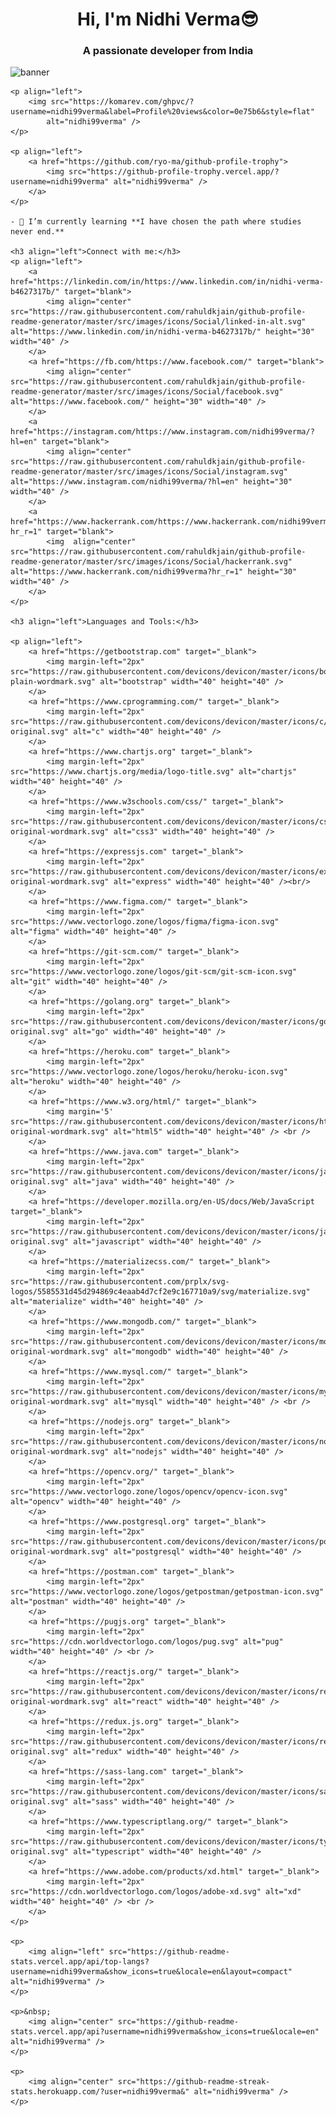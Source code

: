 <h1 align="center">Hi, I'm Nidhi Verma😎</h1>
    <h3 align="center">A passionate developer from India</h3>
    <img src="https://i.gifer.com/15v5.gif"
        alt="banner" width="1000" height="400">


    <p align="left">
        <img src="https://komarev.com/ghpvc/?username=nidhi99verma&label=Profile%20views&color=0e75b6&style=flat"
            alt="nidhi99verma" />
    </p>

    <p align="left">
        <a href="https://github.com/ryo-ma/github-profile-trophy">
            <img src="https://github-profile-trophy.vercel.app/?username=nidhi99verma" alt="nidhi99verma" />
        </a>
    </p>

    - 🌱 I’m currently learning **I have chosen the path where studies never end.**

    <h3 align="left">Connect with me:</h3>
    <p align="left">
        <a href="https://linkedin.com/in/https://www.linkedin.com/in/nidhi-verma-b4627317b/" target="blank">
            <img align="center" src="https://raw.githubusercontent.com/rahuldkjain/github-profile-readme-generator/master/src/images/icons/Social/linked-in-alt.svg" alt="https://www.linkedin.com/in/nidhi-verma-b4627317b/" height="30" width="40" />
        </a>
        <a href="https://fb.com/https://www.facebook.com/" target="blank">
            <img align="center" src="https://raw.githubusercontent.com/rahuldkjain/github-profile-readme-generator/master/src/images/icons/Social/facebook.svg" alt="https://www.facebook.com/" height="30" width="40" />
        </a>
        <a href="https://instagram.com/https://www.instagram.com/nidhi99verma/?hl=en" target="blank">
            <img align="center" src="https://raw.githubusercontent.com/rahuldkjain/github-profile-readme-generator/master/src/images/icons/Social/instagram.svg" alt="https://www.instagram.com/nidhi99verma/?hl=en" height="30" width="40" />
        </a>
        <a href="https://www.hackerrank.com/https://www.hackerrank.com/nidhi99verma?hr_r=1" target="blank">
            <img  align="center" src="https://raw.githubusercontent.com/rahuldkjain/github-profile-readme-generator/master/src/images/icons/Social/hackerrank.svg"  alt="https://www.hackerrank.com/nidhi99verma?hr_r=1" height="30" width="40" />
        </a>
    </p>

    <h3 align="left">Languages and Tools:</h3>

    <p align="left"> 
        <a href="https://getbootstrap.com" target="_blank">
            <img margin-left="2px" src="https://raw.githubusercontent.com/devicons/devicon/master/icons/bootstrap/bootstrap-plain-wordmark.svg" alt="bootstrap" width="40" height="40" />
        </a> 
        <a href="https://www.cprogramming.com/" target="_blank">
            <img margin-left="2px" src="https://raw.githubusercontent.com/devicons/devicon/master/icons/c/c-original.svg" alt="c" width="40" height="40" /> 
        </a> 
        <a href="https://www.chartjs.org" target="_blank"> 
            <img margin-left="2px" src="https://www.chartjs.org/media/logo-title.svg" alt="chartjs" width="40" height="40" /> 
        </a> 
        <a href="https://www.w3schools.com/css/" target="_blank"> 
            <img margin-left="2px" src="https://raw.githubusercontent.com/devicons/devicon/master/icons/css3/css3-original-wordmark.svg" alt="css3" width="40" height="40" />
        </a> 
        <a href="https://expressjs.com" target="_blank"> 
            <img margin-left="2px" src="https://raw.githubusercontent.com/devicons/devicon/master/icons/express/express-original-wordmark.svg" alt="express" width="40" height="40" /><br/> 
        </a> 
        <a href="https://www.figma.com/" target="_blank"> 
            <img margin-left="2px" src="https://www.vectorlogo.zone/logos/figma/figma-icon.svg" alt="figma" width="40" height="40" /> 
        </a>
        <a href="https://git-scm.com/" target="_blank"> 
            <img margin-left="2px" src="https://www.vectorlogo.zone/logos/git-scm/git-scm-icon.svg" alt="git" width="40" height="40" />
        </a> 
        <a href="https://golang.org" target="_blank"> 
            <img margin-left="2px" src="https://raw.githubusercontent.com/devicons/devicon/master/icons/go/go-original.svg" alt="go" width="40" height="40" /> 
        </a> 
        <a href="https://heroku.com" target="_blank"> 
            <img margin-left="2px" src="https://www.vectorlogo.zone/logos/heroku/heroku-icon.svg" alt="heroku" width="40" height="40" />
        </a> 
        <a href="https://www.w3.org/html/" target="_blank"> 
            <img margin='5' src="https://raw.githubusercontent.com/devicons/devicon/master/icons/html5/html5-original-wordmark.svg" alt="html5" width="40" height="40" /> <br />
        </a> 
        <a href="https://www.java.com" target="_blank"> 
            <img margin-left="2px" src="https://raw.githubusercontent.com/devicons/devicon/master/icons/java/java-original.svg" alt="java" width="40" height="40" /> 
        </a> 
        <a href="https://developer.mozilla.org/en-US/docs/Web/JavaScript target="_blank"> 
            <img margin-left="2px" src="https://raw.githubusercontent.com/devicons/devicon/master/icons/javascript/javascript-original.svg" alt="javascript" width="40" height="40" /> 
        </a> 
        <a href="https://materializecss.com/" target="_blank">
            <img margin-left="2px" src="https://raw.githubusercontent.com/prplx/svg-logos/5585531d45d294869c4eaab4d7cf2e9c167710a9/svg/materialize.svg" alt="materialize" width="40" height="40" /> 
        </a> 
        <a href="https://www.mongodb.com/" target="_blank">
            <img margin-left="2px" src="https://raw.githubusercontent.com/devicons/devicon/master/icons/mongodb/mongodb-original-wordmark.svg" alt="mongodb" width="40" height="40" /> 
        </a> 
        <a href="https://www.mysql.com/" target="_blank"> 
            <img margin-left="2px" src="https://raw.githubusercontent.com/devicons/devicon/master/icons/mysql/mysql-original-wordmark.svg" alt="mysql" width="40" height="40" /> <br />
        </a> 
        <a href="https://nodejs.org" target="_blank"> 
            <img margin-left="2px" src="https://raw.githubusercontent.com/devicons/devicon/master/icons/nodejs/nodejs-original-wordmark.svg" alt="nodejs" width="40" height="40" /> 
        </a> 
        <a href="https://opencv.org/" target="_blank"> 
            <img margin-left="2px" src="https://www.vectorlogo.zone/logos/opencv/opencv-icon.svg" alt="opencv" width="40" height="40" />
        </a> 
        <a href="https://www.postgresql.org" target="_blank">
            <img margin-left="2px" src="https://raw.githubusercontent.com/devicons/devicon/master/icons/postgresql/postgresql-original-wordmark.svg" alt="postgresql" width="40" height="40" />
        </a> 
        <a href="https://postman.com" target="_blank"> 
            <img margin-left="2px" src="https://www.vectorlogo.zone/logos/getpostman/getpostman-icon.svg" alt="postman" width="40" height="40" />
        </a> 
        <a href="https://pugjs.org" target="_blank"> 
            <img margin-left="2px" src="https://cdn.worldvectorlogo.com/logos/pug.svg" alt="pug" width="40" height="40" /> <br />
        </a> 
        <a href="https://reactjs.org/" target="_blank"> 
            <img margin-left="2px" src="https://raw.githubusercontent.com/devicons/devicon/master/icons/react/react-original-wordmark.svg" alt="react" width="40" height="40" /> 
        </a>
        <a href="https://redux.js.org" target="_blank"> 
            <img margin-left="2px" src="https://raw.githubusercontent.com/devicons/devicon/master/icons/redux/redux-original.svg" alt="redux" width="40" height="40" /> 
        </a>
        <a href="https://sass-lang.com" target="_blank"> 
            <img margin-left="2px" src="https://raw.githubusercontent.com/devicons/devicon/master/icons/sass/sass-original.svg" alt="sass" width="40" height="40" /> 
        </a> 
        <a href="https://www.typescriptlang.org/" target="_blank">
            <img margin-left="2px" src="https://raw.githubusercontent.com/devicons/devicon/master/icons/typescript/typescript-original.svg" alt="typescript" width="40" height="40" />
        </a> 
        <a href="https://www.adobe.com/products/xd.html" target="_blank"> 
            <img margin-left="2px" src="https://cdn.worldvectorlogo.com/logos/adobe-xd.svg" alt="xd" width="40" height="40" /> <br />
        </a>
    </p>

    <p>
        <img align="left" src="https://github-readme-stats.vercel.app/api/top-langs?username=nidhi99verma&show_icons=true&locale=en&layout=compact" alt="nidhi99verma" />
    </p>
    
    <p>&nbsp;
        <img align="center" src="https://github-readme-stats.vercel.app/api?username=nidhi99verma&show_icons=true&locale=en" alt="nidhi99verma" />
    </p>

    <p>
        <img align="center" src="https://github-readme-streak-stats.herokuapp.com/?user=nidhi99verma&" alt="nidhi99verma" />
    </p>
